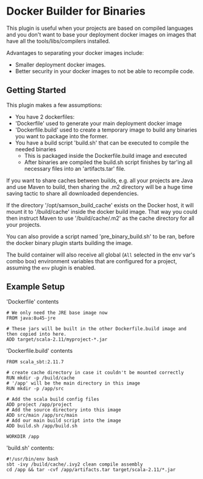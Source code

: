 # Docker Builder for Binaries

This plugin is useful when your projects are based on compiled languages and you don't want to base
your deployment docker images on images that have all the tools/libs/compilers installed.

Advantages to separating your docker images include:
- Smaller deployment docker images.
- Better security in your docker images to not be able to recompile code.

## Getting Started

This plugin makes a few assumptions:
- You have 2 dockerfiles:
 - 'Dockerfile' used to generate your main deployment docker image
 - 'Dockerfile.build' used to create a temporary image to build any binaries you want to package into the former.
- You have a build script 'build.sh' that can be executed to compile the needed binaries
  - This is packaged inside the Dockerfile.build image and executed
  - After binaries are compiled the build.sh script finishes by tar'ing all necessary files into an 'artifacts.tar' file.

If you want to share caches between builds, e.g. all your projects are Java and use Maven to build, then sharing the .m2 
directory will be a huge time saving tactic to share all downloaded dependencies.

If the directory '/opt/samson_build_cache' exists on the Docker host, it will mount it to '/build/cache' inside the 
docker build image. That way you could then instruct Maven to use '/build/cache/.m2' as the cache directory for all your 
projects.

You can also provide a script named 'pre_binary_build.sh' to be ran, before the docker binary plugin starts building the image.

The build container will also receive all global (`All` selected in the env var's combo box) environment variables that are configured for a project, assuming the `env` plugin is enabled.

## Example Setup

'Dockerfile' contents
```
# We only need the JRE base image now
FROM java:8u45-jre

# These jars will be built in the other Dockerfile.build image and then copied into here.
ADD target/scala-2.11/myproject-*.jar
```


'Dockerfile.build' contents
```
FROM scala_sbt:2.11.7

# create cache directory in case it couldn't be mounted correctly
RUN mkdir -p /build/cache
# '/app' will be the main directory in this image
RUN mkdir -p /app/src

# Add the scala build config files
ADD project /app/project
# Add the source directory into this image 
ADD src/main /app/src/main
# Add our main build script into the image
ADD build.sh /app/build.sh

WORKDIR /app
```

'build.sh' contents:
```
#!/usr/bin/env bash
sbt -ivy /build/cache/.ivy2 clean compile assembly
cd /app && tar -cvf /app/artifacts.tar target/scala-2.11/*.jar
```
